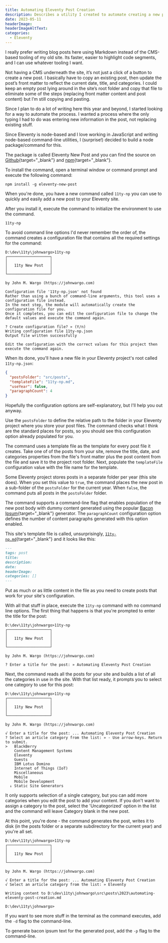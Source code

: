 ```yaml
---
title: Automating Eleventy Post Creation
description: Describes a utility I created to automate creating a new post in an Eleventy site.
date: 2023-05-11
headerImage: 
headerImageAltText: 
categories:
  - Eleventy
---
```


I really prefer writing blog posts here using Markdown instead of the CMS-based tooling of my old site. Its faster, easier to highlight code segments, and I can use whatever tooling I want.

Not having a CMS underneath the site, it’s not just a click of a button to create a new post. I basically have to copy an existing post, then update the post’s front matter to reflect the current date, title, and categories. I could keep an empty post lying around in the site’s root folder and copy that file to eliminate some of the steps (replacing front matter content and post content) but I’m still copying and pasting.

Since I plan to do a lot of writing here this year and beyond, I started looking for a way to automate the process. I wanted a process where the only typing I had to do was entering new information in the post, not replacing existing stuff.

Since Eleventy is node-based and I love working in JavaScript and writing node-based command-line utilities, I (surprise!) decided to build a node package/command for this.

The package is called Eleventy New Post and you can find the source on [Github](https://github.com/johnwargo/eleventy-new-post){target="_blank"} and [npm](https://www.npmjs.com){target="_blank"}.

To install the command, open a terminal window or command prompt and execute the following command:

```shell
npm install -g eleventy-new-post
```

When you're done, you have a new command called `11ty-np` you can use to quickly and easily add a new post to your Eleventy site.

After you install it, execute the command to initialize the environment to use the command. 

```shell
11ty-np
```

To avoid command line options I'd never remember the order of, the command creates a configuration file that contains all the required settings for the command:

```text
D:\dev\11ty\johnwargo>11ty-np
┌───────────────────┐
│                   │
│   11ty New Post   │
│                   │
└───────────────────┘

by John M. Wargo (https://johnwargo.com)

Configuration file '11ty-np.json' not found
Rather than using a bunch of command-line arguments, this tool uses a configuration file instead.
In the next step, the module will automatically create the configuration file for you.
Once it completes, you can edit the configuration file to change the default values and execute the command again.

? Create configuration file? » (Y/n)
Writing configuration file 11ty-np.json
Output file written successfully

Edit the configuration with the correct values for this project then execute the command again.
```

When its done, you'll have a new file in your Eleventy project's root called `11ty-np.json`:

```json
{
  "postsFolder": "src/posts",
  "templateFile": "11ty-np.md",
  "useYear": false,
  "paragraphCount": 4
}
```

Hopefully the configuration options are self-explanatory, but I'll help you out anyway.

Use the `postsFolder` to define the relative path to the folder in your Eleventy project where you store your post files. The command checks what I think are the standard places for posts, so you should see this configuration option already populated for you.

The command uses a template file as the template for every post file it creates. Take one of of the posts from  your site, remove the title, date, and categories properties from the file's front matter plus the post content from the file and save it to the project root folder. Next, populate the `templateFile` configuration value with the file name for the template.

Some Eleventy project stores posts in a separate folder per year (this site does). When you set this value to `true`, the command places the new post in a sub-folder of the `postsFolder` for the current year. When `false`, the command puts all posts in the `postsFolder` folder.

The command supports a command-line flag that enables population of the new post body with dummy content generated using the popular [Bacon Ipsum](https://baconipsum.com/){target="_blank"} generator. The `paragraphCount` configuration option defines the number of content paragraphs generated with this option enabled.

This site's template file is called, unsurprisingly, [`11ty-np.md`](https://github.com/johnwargo/johnwargo-static-11ty/blob/main/11ty-np.md){target="_blank"} and it looks like this:

```markdown
---
tags: post
title: 
description: 
date: 
headerImage: 
categories: []
---

```

Put as much or as little content in the file as you need to create posts that work for your site's configuration.

With all that stuff in place, execute the `11ty-np` command with no command line options. The first thing that happens is that you're prompted to enter the title for the post:

```text
D:\dev\11ty\johnwargo>11ty-np
┌───────────────────┐
│                   │
│   11ty New Post   │
│                   │
└───────────────────┘

by John M. Wargo (https://johnwargo.com)

? Enter a title for the post: » Automating Eleventy Post Creation
```

Next, the command reads all the posts for your site and builds a list of all the categories in use in the site. With that list ready, it prompts you to select one category to use for this post:

```text
D:\dev\11ty\johnwargo>11ty-np
┌───────────────────┐
│                   │
│   11ty New Post   │
│                   │
└───────────────────┘

by John M. Wargo (https://johnwargo.com)

√ Enter a title for the post: ... Automating Eleventy Post Creation
? Select an article category from the list: » - Use arrow-keys. Return to submit.
>   BlackBerry
    Content Management Systems
    Eleventy
    Guests
    IBM Lotus Domino
    Internet of Things (IoT)
    Miscellaneous
    Mobile
    Mobile Development
  ↓ Static Site Generators
```

It only supports selection of a single category, but you can add more categories when you edit the post to add your content. If you don't want to assign a category to the post, select the 'Uncategorized' option in the list and the command will leave Category blank in the new post.

At this point, you're done - the command generates the post, writes it to disk (in the posts folder or a separate subdirectory for the current year) and you're all set.

```text
D:\dev\11ty\johnwargo>11ty-np
┌───────────────────┐
│                   │
│   11ty New Post   │
│                   │
└───────────────────┘

by John M. Wargo (https://johnwargo.com)

√ Enter a title for the post: ... Automating Eleventy Post Creation
√ Select an article category from the list: » Eleventy

Writing content to D:\dev\11ty\johnwargo\src\posts\2023\automating-eleventy-post-creation.md

D:\dev\11ty\johnwargo>
```

If you want to see more stuff in the terminal as the command executes, add the `-d` flag to the command-line. 

To generate bacon ipsum text for the generated post, add the `-p` flag to the command-line.

